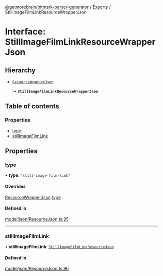 [@getmorebrain/bitmark-parser-generator](../API.md) / [Exports](../modules.md) / StillImageFilmLinkResourceWrapperJson

# Interface: StillImageFilmLinkResourceWrapperJson

## Hierarchy

- [`ResourceWrapperJson`](ResourceWrapperJson.md)

  ↳ **`StillImageFilmLinkResourceWrapperJson`**

## Table of contents

### Properties

- [type](StillImageFilmLinkResourceWrapperJson.md#type)
- [stillImageFilmLink](StillImageFilmLinkResourceWrapperJson.md#stillImageFilmLink)

## Properties

### type

• **type**: ``"still-image-film-link"``

#### Overrides

[ResourceWrapperJson](ResourceWrapperJson.md).[type](ResourceWrapperJson.md#type)

#### Defined in

[model/json/ResourceJson.ts:95](https://github.com/getMoreBrain/bitmark-parser-generator/blob/9ddf9e2/src/model/json/ResourceJson.ts#L95)

___

### stillImageFilmLink

• **stillImageFilmLink**: [`StillImageFilmLinkResourceJson`](StillImageFilmLinkResourceJson.md)

#### Defined in

[model/json/ResourceJson.ts:96](https://github.com/getMoreBrain/bitmark-parser-generator/blob/9ddf9e2/src/model/json/ResourceJson.ts#L96)
